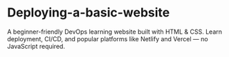 # Deploying-a-basic-website
A beginner-friendly DevOps learning website built with HTML &amp; CSS. Learn deployment, CI/CD, and popular platforms like Netlify and Vercel — no JavaScript required.
